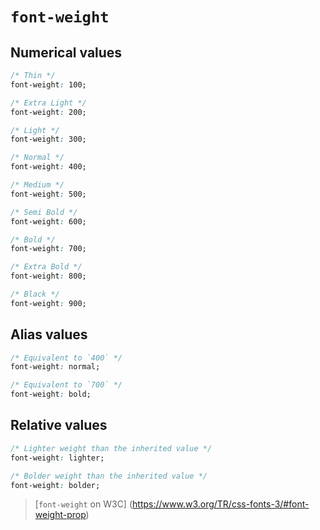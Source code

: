 # `font-weight`

## Numerical values

```css
/* Thin */
font-weight: 100;

/* Extra Light */
font-weight: 200;

/* Light */
font-weight: 300;

/* Normal */
font-weight: 400;

/* Medium */
font-weight: 500;

/* Semi Bold */
font-weight: 600;

/* Bold */
font-weight: 700;

/* Extra Bold */
font-weight: 800;

/* Black */
font-weight: 900;
```

## Alias values

```css
/* Equivalent to `400` */
font-weight: normal;

/* Equivalent to `700` */
font-weight: bold;
```

## Relative values

```css
/* Lighter weight than the inherited value */
font-weight: lighter;

/* Bolder weight than the inherited value */
font-weight: bolder;
```

> [`font-weight` on W3C]
(https://www.w3.org/TR/css-fonts-3/#font-weight-prop)
